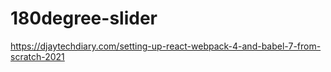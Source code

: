 # 180degree-slider


https://djaytechdiary.com/setting-up-react-webpack-4-and-babel-7-from-scratch-2021